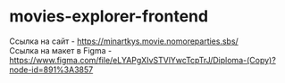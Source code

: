 # movies-explorer-frontend

Ссылка на сайт - https://minartkys.movie.nomoreparties.sbs/  
Ссылка на макет в Figma - https://www.figma.com/file/eLYAPgXIvSTVlYwcTcpTrJ/Diploma-(Copy)?node-id=891%3A3857
